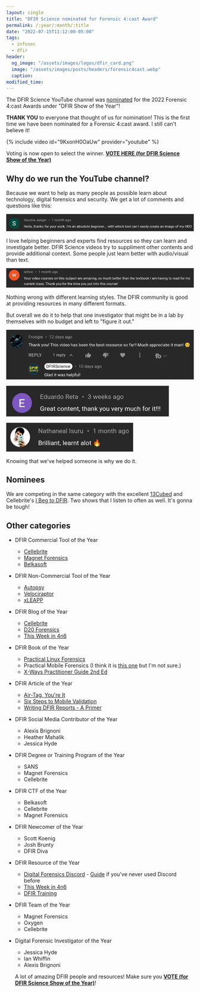 ```yaml
---
layout: single
title: "DFIR Science nominated for Forensic 4:cast Award"
permalink: /:year/:month/:title
date: "2022-07-15T11:12:00-05:00"
tags:
  - infosec
  - dfir
header:
  og_image: "/assets/images/logos/dfir_card.png"
  image: "/assets/images/posts/headers/forensic4cast.webp"
  caption:
modified_time:
---
```


The DFIR Science YouTube channel was [nominated](https://forensic4cast.com/2022/06/2022-forensic-4cast-awards-voting-is-now-open/) for the 2022 Forensic 4:cast Awards under "DFIR Show of the Year"!

**THANK YOU** to everyone that thought of us for nomination! This is the first time we have been nominated for a Forensic 4:cast award. I still can't believe it!

{% include video id="9KxonH0OaUw" provider="youtube" %}

Voting is now open to select the winner. **[VOTE HERE (for DFIR Science Show of the Year)](https://forms.gle/nRDGNP2qeEVPPyPj6)**

## Why do we run the YouTube channel?

Because we want to help as many people as possible learn about technology, digital forensics and security. We get a lot of comments and questions like this:

![YouTube comment saying thanks for the video and asking about hard disk drives.](/assets/images/posts/reviews/ytcomment003.webp)

I love helping beginners and experts find resources so they can learn and investigate better. DFIR Science videos try to suppliment other contents and provide additional context. Some people just learn better with audio/visual than text.

![YouTube comment saying the video is better than their course textbook.](/assets/images/posts/reviews/ytcomment004.webp)

Nothing wrong with different learning styles. The DFIR community is good at providing resources in many different formats.

But overall we do it to help that one investigator that might be in a lab by themselves with no budget and left to "figure it out."

![YouTube comment saying thank you for the videos.](/assets/images/posts/reviews/ytcomment001.webp)

![YouTube comment saying thank you for the videos.](/assets/images/posts/reviews/ytcomment002.webp)

![YouTube comment saying thank you for the videos.](/assets/images/posts/reviews/ytcomment005.webp)

Knowing that we've helped someone is why we do it.

## Nominees

We are competing in the same category with the excellent [13Cubed](https://www.13cubed.com/) and Cellebrite's [I Beg to DFIR](https://cellebrite.com/en/series/beg-dfir/). Two shows that I listen to often as well. It's gonna be tough!

## Other categories

* DFIR Commercial Tool of the Year
  * [Cellebrite](https://cellebrite.com/)
  * [Magnet Forensics](https://www.magnetforensics.com/)
  * [Belkasoft](https://belkasoft.com/)

* DFIR Non-Commercial Tool of the Year
  * [Autopsy](https://www.autopsy.com/)
  * [Velociraptor](https://velociraptor.velocidex.com/)
  * [xLEAPP](https://github.com/abrignoni)

* DFIR Blog of the Year
  * [Cellebrite](https://cellebrite.com/en/blog/)
  * [D20 Forensics](https://blog.d204n6.com/)
  * [This Week in 4n6](https://thisweekin4n6.com/)

* DFIR Book of the Year
  * [Practical Linux Forensics](https://amzn.to/3IGvZjA)
  * Practical Mobile Forensics (I think it is [this one](https://amzn.to/3RD30kT) but I'm not sure.)
  * [X-Ways Practitioner Guide 2nd Ed](https://amzn.to/3Od4z6d)

* DFIR Article of the Year
  * [Air-Tag, You're It](https://www.ediscoverydude.com/2022/03/air-tag-youre-it.html)
  * [Six Steps to Mobile Validation](https://www.sans.org/blog/six-steps-to-successful-mobile-validation-paper/)
  * [Writing DFIR Reports - A Primer](https://www.forensicfocus.com/articles/writing-dfir-reports-a-primer/)

* DFIR Social Media Contributor of the Year
  * Alexis Brignoni
  * Heather Mahalik
  * Jessica Hyde

* DFIR Degree or Training Program of the Year
  * SANS
  * Magnet Forensics
  * Cellebrite

* DFIR CTF of the Year
  * Belkasoft
  * Cellebrite
  * Magnet Forensics

* DFIR Newcomer of the Year
  * Scott Koenig
  * Josh Brunty
  * DFIR Diva

* DFIR Resource of the Year
  * [Digital Forensics Discord](https://discordapp.com/invite/JUqe9Ek) - [Guide](https://aboutdfir.com/a-beginners-guide-to-the-digital-forensics-discord-server/) if you've never used Discord before
  * [This Week in 4n6](https://thisweekin4n6.com/)
  * [DFIR Training](https://dfir.training)

* DFIR Team of the Year
  * Magnet Forensics
  * Oxygen
  * Cellebrite

* Digital Forensic Investigator of the Year
  * Jessica Hyde
  * Ian Whiffin
  * Alexis Brignoni

  A lot of amazing DFIR people and resources! Make sure you **[VOTE (for DFIR Science Show of the Year)](https://forms.gle/nRDGNP2qeEVPPyPj6)**!